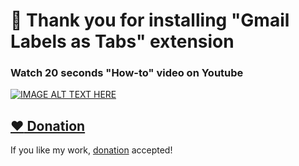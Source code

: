 # :pray: Thank you for installing "Gmail Labels as Tabs" extension

### Watch 20 seconds "How-to" video on Youtube

[![IMAGE ALT TEXT HERE](https://img.youtube.com/vi/XF5KXcwmlmo/0.jpg)](https://www.youtube.com/watch?v=XF5KXcwmlmo)

## [:heart: Donation](https://tuladhar.github.io/gmail-labels-as-tabs/DONATION)

If you like my work, [donation](https://tuladhar.github.io/gmail-labels-as-tabs/DONATION) accepted!
